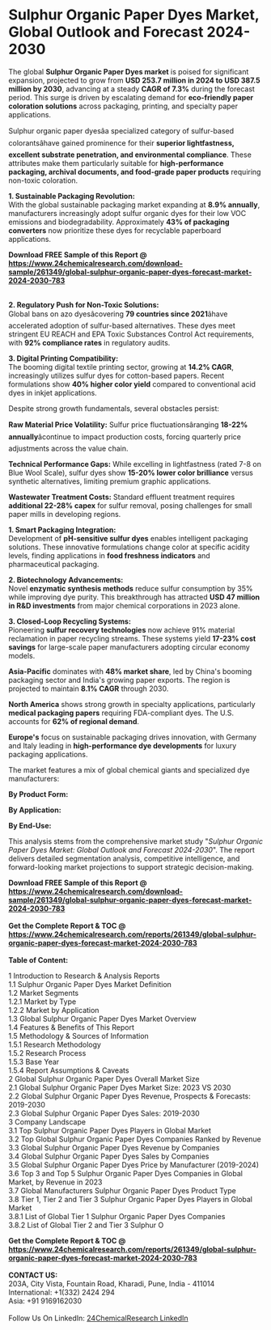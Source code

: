 <h1>Sulphur Organic Paper Dyes Market, Global Outlook and Forecast 2024-2030</h1><p>The global <strong>Sulphur Organic Paper Dyes market</strong> is poised for significant expansion, projected to grow from <strong>USD 253.7 million in 2024 to USD 387.5 million by 2030</strong>, advancing at a steady <strong>CAGR of 7.3%</strong> during the forecast period. This surge is driven by escalating demand for <strong>eco-friendly paper coloration solutions</strong> across packaging, printing, and specialty paper applications.</p><p>Sulphur organic paper dyesâa specialized category of sulfur-based colorantsâhave gained prominence for their <strong>superior lightfastness, excellent substrate penetration, and environmental compliance</strong>. These attributes make them particularly suitable for <strong>high-performance packaging, archival documents, and food-grade paper products</strong> requiring non-toxic coloration.</p><p><strong>1. Sustainable Packaging Revolution:</strong><br>
With the global sustainable packaging market expanding at <strong>8.9% annually</strong>, manufacturers increasingly adopt sulfur organic dyes for their low VOC emissions and biodegradability. Approximately <strong>43% of packaging converters</strong> now prioritize these dyes for recyclable paperboard applications.</p><div><b>Download FREE Sample of this Report @ 
            <a href="https://www.24chemicalresearch.com/download-sample/261349/global-sulphur-organic-paper-dyes-forecast-market-2024-2030-783">
            https://www.24chemicalresearch.com/download-sample/261349/global-sulphur-organic-paper-dyes-forecast-market-2024-2030-783</a></b></div><br><p><strong>2. Regulatory Push for Non-Toxic Solutions:</strong><br>
Global bans on azo dyesâcovering <strong>79 countries since 2021</strong>âhave accelerated adoption of sulfur-based alternatives. These dyes meet stringent EU REACH and EPA Toxic Substances Control Act requirements, with <strong>92% compliance rates</strong> in regulatory audits.</p><p><strong>3. Digital Printing Compatibility:</strong><br>
The booming digital textile printing sector, growing at <strong>14.2% CAGR</strong>, increasingly utilizes sulfur dyes for cotton-based papers. Recent formulations show <strong>40% higher color yield</strong> compared to conventional acid dyes in inkjet applications.</p><p>Despite strong growth fundamentals, several obstacles persist:</p><p><strong>Raw Material Price Volatility:</strong> Sulfur price fluctuationsâranging <strong>18-22% annually</strong>âcontinue to impact production costs, forcing quarterly price adjustments across the value chain.</p><p><strong>Technical Performance Gaps:</strong> While excelling in lightfastness (rated 7-8 on Blue Wool Scale), sulfur dyes show <strong>15-20% lower color brilliance</strong> versus synthetic alternatives, limiting premium graphic applications.</p><p><strong>Wastewater Treatment Costs:</strong> Standard effluent treatment requires <strong>additional 22-28% capex</strong> for sulfur removal, posing challenges for small paper mills in developing regions.</p><p><strong>1. Smart Packaging Integration:</strong><br>
Development of <strong>pH-sensitive sulfur dyes</strong> enables intelligent packaging solutions. These innovative formulations change color at specific acidity levels, finding applications in <strong>food freshness indicators</strong> and pharmaceutical packaging.</p><p><strong>2. Biotechnology Advancements:</strong><br>
Novel <strong>enzymatic synthesis methods</strong> reduce sulfur consumption by 35% while improving dye purity. This breakthrough has attracted <strong>USD 47 million in R&amp;D investments</strong> from major chemical corporations in 2023 alone.</p><p><strong>3. Closed-Loop Recycling Systems:</strong><br>
Pioneering <strong>sulfur recovery technologies</strong> now achieve 91% material reclamation in paper recycling streams. These systems yield <strong>17-23% cost savings</strong> for large-scale paper manufacturers adopting circular economy models.</p><p><strong>Asia-Pacific</strong> dominates with <strong>48% market share</strong>, led by China's booming packaging sector and India's growing paper exports. The region is projected to maintain <strong>8.1% CAGR</strong> through 2030.</p><p><strong>North America</strong> shows strong growth in specialty applications, particularly <strong>medical packaging papers</strong> requiring FDA-compliant dyes. The U.S. accounts for <strong>62% of regional demand</strong>.</p><p><strong>Europe's</strong> focus on sustainable packaging drives innovation, with Germany and Italy leading in <strong>high-performance dye developments</strong> for luxury packaging applications.</p><p>The market features a mix of global chemical giants and specialized dye manufacturers:</p><p><strong>By Product Form:</strong></p><p><strong>By Application:</strong></p><p><strong>By End-Use:</strong></p><p>This analysis stems from the comprehensive market study "<em>Sulphur Organic Paper Dyes Market: Global Outlook and Forecast 2024-2030</em>". The report delivers detailed segmentation analysis, competitive intelligence, and forward-looking market projections to support strategic decision-making.</p><div><b>Download FREE Sample of this Report @ 
            <a href="https://www.24chemicalresearch.com/download-sample/261349/global-sulphur-organic-paper-dyes-forecast-market-2024-2030-783">
            https://www.24chemicalresearch.com/download-sample/261349/global-sulphur-organic-paper-dyes-forecast-market-2024-2030-783</a></b></div><br><div><b>Get the Complete Report & TOC @ 
            <a href="https://www.24chemicalresearch.com/reports/261349/global-sulphur-organic-paper-dyes-forecast-market-2024-2030-783">
            https://www.24chemicalresearch.com/reports/261349/global-sulphur-organic-paper-dyes-forecast-market-2024-2030-783</a></b></div><br>
            <b>Table of Content:</b><p>1 Introduction to Research & Analysis Reports<br />
    1.1 Sulphur Organic Paper Dyes Market Definition<br />
    1.2 Market Segments<br />
        1.2.1 Market by Type<br />
        1.2.2 Market by Application<br />
    1.3 Global Sulphur Organic Paper Dyes Market Overview<br />
    1.4 Features & Benefits of This Report<br />
    1.5 Methodology & Sources of Information<br />
        1.5.1 Research Methodology<br />
        1.5.2 Research Process<br />
        1.5.3 Base Year<br />
        1.5.4 Report Assumptions & Caveats<br />
2 Global Sulphur Organic Paper Dyes Overall Market Size<br />
    2.1 Global Sulphur Organic Paper Dyes Market Size: 2023 VS 2030<br />
    2.2 Global Sulphur Organic Paper Dyes Revenue, Prospects & Forecasts: 2019-2030<br />
    2.3 Global Sulphur Organic Paper Dyes Sales: 2019-2030<br />
3 Company Landscape<br />
    3.1 Top Sulphur Organic Paper Dyes Players in Global Market<br />
    3.2 Top Global Sulphur Organic Paper Dyes Companies Ranked by Revenue<br />
    3.3 Global Sulphur Organic Paper Dyes Revenue by Companies<br />
    3.4 Global Sulphur Organic Paper Dyes Sales by Companies<br />
    3.5 Global Sulphur Organic Paper Dyes Price by Manufacturer (2019-2024)<br />
    3.6 Top 3 and Top 5 Sulphur Organic Paper Dyes Companies in Global Market, by Revenue in 2023<br />
    3.7 Global Manufacturers Sulphur Organic Paper Dyes Product Type<br />
    3.8 Tier 1, Tier 2 and Tier 3 Sulphur Organic Paper Dyes Players in Global Market<br />
        3.8.1 List of Global Tier 1 Sulphur Organic Paper Dyes Companies<br />
        3.8.2 List of Global Tier 2 and Tier 3 Sulphur O</p><div><b>Get the Complete Report & TOC @ 
            <a href="https://www.24chemicalresearch.com/reports/261349/global-sulphur-organic-paper-dyes-forecast-market-2024-2030-783">
            https://www.24chemicalresearch.com/reports/261349/global-sulphur-organic-paper-dyes-forecast-market-2024-2030-783</a></b></div><br><b>CONTACT US:</b><br>
            203A, City Vista, Fountain Road, Kharadi, Pune, India - 411014<br>
            International: +1(332) 2424 294<br>
            Asia: +91 9169162030 <br><br>
            Follow Us On LinkedIn: <a href="https://www.linkedin.com/company/24chemicalresearch/">24ChemicalResearch LinkedIn</a>